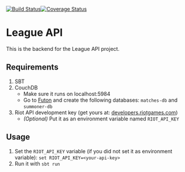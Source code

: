 <a href='https://travis-ci.org/analyzedgg/backend'><img src='https://travis-ci.org/analyzedgg/backend.svg?branch=master' alt='Build Status'/></a><a href='https://coveralls.io/github/analyzedgg/backend'><img src='https://coveralls.io/repos/github/analyzedgg/backend/badge.svg?branch=test-all-the-things' alt='Coverage Status' /></a>

# League API
This is the backend for the League API project.

## Requirements
1. SBT
2. CouchDB
    * Make sure it runs on localhost:5984
    * Go to [Futon](http://localhost:5984/_utils/) and create the following databases: `matches-db` and `summoner-db`
3. Riot API development key (get yours at: [developers.riotgames.com](https://developer.riotgames.com/))
    * _(Optional)_ Put it as an environment variable named `RIOT_API_KEY`

## Usage
1. Set the `RIOT_API_KEY` variable (if you did not set it as environment variable):
   ``set RIOT_API_KEY=<your-api-key>``
2. Run it with `sbt run`
